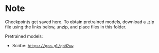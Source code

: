 Note
=======

Checkpoints get saved here. To obtain pretrained models, download a .zip file using the links below, unzip, and place files in this folder.

Pretrained models:
* Scribe: [`https://goo.gl/qbH2uw`](https://goo.gl/qbH2uw)